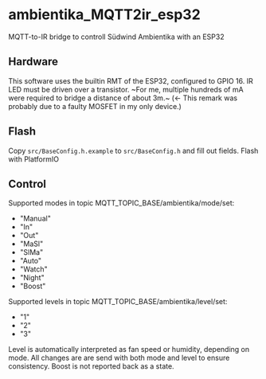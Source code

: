 # ambientika_MQTT2ir_esp32
MQTT-to-IR bridge to controll Südwind Ambientika with an ESP32

## Hardware
This software uses the builtin RMT of the ESP32, configured to GPIO 16. IR LED must be driven over a transistor. ~For me, multiple hundreds of mA were required to bridge a distance of about 3m.~ (<- This remark was probably due to a faulty MOSFET in my only device.)

## Flash
Copy `src/BaseConfig.h.example` to `src/BaseConfig.h` and fill out fields. Flash with PlatformIO

## Control
Supported modes in topic MQTT_TOPIC_BASE/ambientika/mode/set:
- "Manual"
- "In"
- "Out"
- "MaSl"
- "SlMa"
- "Auto"
- "Watch"
- "Night"
- "Boost"

Supported levels in topic MQTT_TOPIC_BASE/ambientika/level/set:
- "1"
- "2"
- "3"

Level is automatically interpreted as fan speed or humidity, depending on mode. All changes are are send with both mode and level to ensure consistency. Boost is not reported back as a state.
